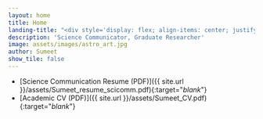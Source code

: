 ```yaml
---
layout: home
title: Home
landing-title: "<div style='display: flex; align-items: center; justify-content: center; flex-wrap: wrap; text-align: left;'><div>Welcome to my webpage,<br><span style='font-size: 0.8em;'>it's nice 'sumeet you!</span></div><img src='{{ "/assets/images/sumeet3.jpg" | relative_url }}' alt='Sumeet Kulkarni' style='width: 80px; height: 80px; border-radius: 50%; margin-left: 15px; margin-bottom: 10px;' /></div>"
description: 'Science Communicator, Graduate Researcher'
image: assets/images/astro_art.jpg 
author: Sumeet
show_tile: false
---
```


*   [Science Communication Resume (PDF)]({{ site.url }}/assets/Sumeet_resume_scicomm.pdf){:target="_blank_"}
*   [Academic CV (PDF)]({{ site.url }}/assets/Sumeet_CV.pdf){:target="_blank_"}
